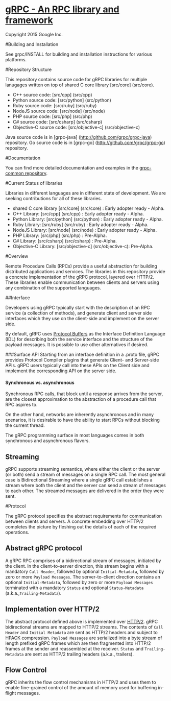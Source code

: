 [gRPC - An RPC library and framework](http://github.com/grpc/grpc)
===================================

Copyright 2015 Google Inc.

#Building and Installation

See grpc/INSTALL for building and installation instructions for various
platforms.

#Repository Structure

This repository contains source code for gRPC libraries for multiple lanugages written on top
of shared C core library [src/core] (src/core).

   * C++ source code: [src/cpp] (src/cpp)
   * Python source code: [src/python] (src/python)
   * Ruby source code: [src/ruby] (src/ruby)
   * NodeJS source code: [src/node] (src/node)
   * PHP source code: [src/php] (src/php)
   * C# source code: [src/csharp] (src/csharp)
   * Objective-C source code: [src/objective-c] (src/objective-c)

Java source code is in [grpc-java] (http://github.com/grpc/grpc-java) repository.
Go source code is in [grpc-go] (http://github.com/grpc/grpc-go) repository.

#Documentation

You can find more detailed documentation and examples in the
[grpc-common repository](http://github.com/grpc/grpc-common).

#Current Status of libraries

Libraries in different languages are in different state of development. We are
seeking contributions for all of these libraries.

   * shared C core library [src/core] (src/core) : Early adopter ready - Alpha.
   * C++ Library: [src/cpp] (src/cpp) : Early adopter ready - Alpha.
   * Python Library: [src/python] (src/python) : Early adopter ready - Alpha.
   * Ruby Library: [src/ruby] (src/ruby) : Early adopter ready - Alpha.
   * NodeJS Library: [src/node] (src/node) : Early adopter ready - Alpha.
   * PHP Library: [src/php] (src/php) : Pre-Alpha.
   * C# Library: [src/csharp] (src/csharp) : Pre-Alpha.
   * Objective-C Library: [src/objective-c] (src/objective-c): Pre-Alpha.

#Overview


Remote Procedure Calls (RPCs) provide a useful abstraction for building
distributed applications and services. The libraries in this repository
provide a concrete implementation of the gRPC protocol, layered over HTTP/2.
These libraries enable communication between clients and servers using any
combination of the supported languages.


##Interface


Developers using gRPC typically start with the description of an RPC service
(a collection of methods), and generate client and server side interfaces
which they use on the client-side and implement on the server side.

By default, gRPC uses [Protocol Buffers](https://github.com/google/protobuf) as the
Interface Definition Language (IDL) for describing both the service interface
and the structure of the payload messages. It is possible to use other
alternatives if desired.

###Surface API
Starting from an interface definition in a .proto file, gRPC provides
Protocol Compiler plugins that generate Client- and Server-side APIs.
gRPC users typically call into these APIs on the Client side and implement
the corresponding API on the server side.

#### Synchronous vs. asynchronous
Synchronous RPC calls, that block until a response arrives from the server, are
the closest approximation to the abstraction of a procedure call that RPC
aspires to.

On the other hand, networks are inherently asynchronous and in many scenarios,
it is desirable to have the ability to start RPCs without blocking the current
thread.

The gRPC programming surface in most languages comes in both synchronous and
asynchronous flavors.


## Streaming

gRPC supports streaming semantics, where either the client or the server (or
both) send a stream of messages on a single RPC call. The most general case is
Bidirectional Streaming where a single gRPC call establishes a stream where
both the client and the server can send a stream of messages to each other. The
streamed messages are delivered in the order they were sent.


#Protocol

The gRPC protocol specifies the abstract requirements for communication between
clients and servers. A concrete embedding over HTTP/2 completes the picture by
fleshing out the details of each of the required operations.

## Abstract gRPC protocol
A gRPC RPC comprises of a bidirectional stream of messages, initiated by the
client. In the client-to-server direction, this stream begins with a mandatory
`Call Header`, followed by optional `Initial-Metadata`, followed by zero or
more `Payload Messages`. The server-to-client direction contains an optional
`Initial-Metadata`, followed by zero or more `Payload Messages` terminated with
a mandatory `Status` and optional `Status-Metadata`
(a.k.a.,`Trailing-Metadata`).

## Implementation over HTTP/2
The abstract protocol defined above is implemented over
[HTTP/2](https://http2.github.io/). gRPC bidirectional streams are mapped to
HTTP/2 streams. The contents of `Call Header` and `Initial Metadata` are sent
as HTTP/2 headers and subject to HPACK compression. `Payload Messages` are
serialized into a byte stream of length prefixed gRPC frames which are then
fragmented into HTTP/2 frames at the sender and reassembled at the receiver.
`Status` and `Trailing-Metadata` are sent as HTTP/2 trailing headers (a.k.a.,
trailers).

## Flow Control
gRPC inherits the flow control mechanisms in HTTP/2 and uses them to enable
fine-grained control of the amount of memory used for buffering in-flight
messages.
